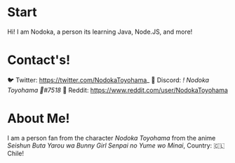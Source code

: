 # Start
Hi! I am Nodoka, a person its learning Java, Node.JS, and more!
# Contact's!
🐦 Twitter: https://twitter.com/NodokaToyohama_
📲 Discord: *!   Nodoka Toyohama 💛#7518*
🤖 Reddit: https://www.reddit.com/user/NodokaToyohama
# About Me!
I am a person fan from the character *Nodoka Toyohama* from the anime *Seishun Buta Yarou wa Bunny Girl Senpai no Yume wo Minai*,
Country: 🇨🇱 Chile!
